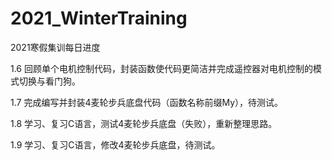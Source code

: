 # 2021_WinterTraining
 2021寒假集训每日进度

1.6 回顾单个电机控制代码，封装函数使代码更简洁并完成遥控器对电机控制的模式切换与看门狗。

1.7 完成编写并封装4麦轮步兵底盘代码（函数名称前缀My），待测试。

1.8 学习、复习C语言，测试4麦轮步兵底盘（失败），重新整理思路。

1.9 学习、复习C语言，修改4麦轮步兵底盘，待测试。